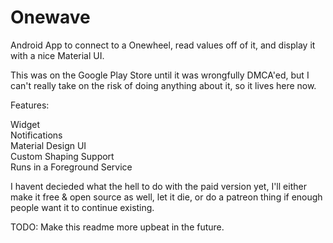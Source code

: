 # Onewave
Android App to connect to a Onewheel, read values off of it, and display it with a nice Material UI.

This was on the Google Play Store until it was wrongfully DMCA'ed, but I can't really take on the risk 
of doing anything about it, so it lives here now.

Features:

Widget  
Notifications  
Material Design UI  
Custom Shaping Support  
Runs in a Foreground Service  

I havent decieded what the hell to do with the paid version yet, I'll either make it free & open source as well, let it die, or
do a patreon thing if enough people want it to continue existing.

TODO: Make this readme more upbeat in the future.
